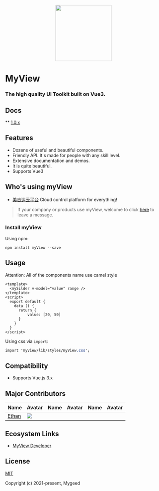 <p align="center">
    <a href="http://canbego.com/myview">
        <img width="180" src="http://smatem.com/images/mygeedLogo.png">
    </a>
</p>

<h1>
MyView
<h3>The high quality UI Toolkit built on Vue3.</h3>
</h1>

## Docs

** [1.0.x](http://canbego.com/myview/dev-doc-zh)

## Features

- Dozens of useful and beautiful components.
- Friendly API. It's made for people with any skill level.
- Extensive documentation and demos.
- It is quite beautiful.
- Supports Vue3

## Who's using myView

- [美吉达云平台](http://cloud.mygeed.com/) Cloud control platform for everything!

> If your company or products use myView, welcome to click [here](https://gitee.com/mygeed/myView/issues/new) to leave a message.

### Install myView

Using npm:
```
npm install myView --save
```

## Usage

Attention: All of the components name use camel style

```vue
<template>
  <mySilder v-model="value" range />
</template>
<script>
  export default {
    data () {
      return {
          value: [20, 50]
      }
    }
  }
</script>
```

Using css via `import`:

```css
import 'myView/lib/styles/myView.css';
```

## Compatibility

- Supports Vue.js 3.x

## Major Contributors
|Name|Avatar|Name|Avatar|Name|Avatar|
|---|---|---|---|---|---|
|[Ethan](https://github.com/mygeed) |  ![](http://smatem.com/images/mygeedLogo.png)  

## Ecosystem Links

- [MyView Developer](https://canbego.com/myview)

## License
[MIT](http://opensource.org/licenses/MIT)

Copyright (c) 2021-present, Mygeed
